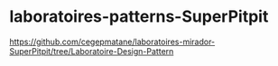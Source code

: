 # laboratoires-patterns-SuperPitpit
https://github.com/cegepmatane/laboratoires-mirador-SuperPitpit/tree/Laboratoire-Design-Pattern
